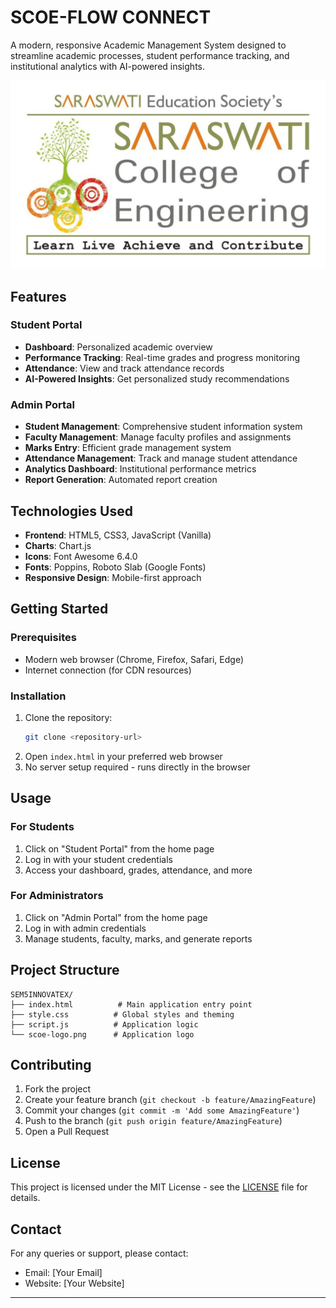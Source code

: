 # SCOE-FLOW CONNECT

A modern, responsive Academic Management System designed to streamline academic processes, student performance tracking, and institutional analytics with AI-powered insights.

![SCOE-FLOW CONNECT Logo](scoe-logo.png)

## Features

### Student Portal
- **Dashboard**: Personalized academic overview
- **Performance Tracking**: Real-time grades and progress monitoring
- **Attendance**: View and track attendance records
- **AI-Powered Insights**: Get personalized study recommendations

### Admin Portal
- **Student Management**: Comprehensive student information system
- **Faculty Management**: Manage faculty profiles and assignments
- **Marks Entry**: Efficient grade management system
- **Attendance Management**: Track and manage student attendance
- **Analytics Dashboard**: Institutional performance metrics
- **Report Generation**: Automated report creation

## Technologies Used

- **Frontend**: HTML5, CSS3, JavaScript (Vanilla)
- **Charts**: Chart.js
- **Icons**: Font Awesome 6.4.0
- **Fonts**: Poppins, Roboto Slab (Google Fonts)
- **Responsive Design**: Mobile-first approach

## Getting Started

### Prerequisites
- Modern web browser (Chrome, Firefox, Safari, Edge)
- Internet connection (for CDN resources)

### Installation
1. Clone the repository:
   ```bash
   git clone <repository-url>
   ```
2. Open `index.html` in your preferred web browser
3. No server setup required - runs directly in the browser

## Usage

### For Students
1. Click on "Student Portal" from the home page
2. Log in with your student credentials
3. Access your dashboard, grades, attendance, and more

### For Administrators
1. Click on "Admin Portal" from the home page
2. Log in with admin credentials
3. Manage students, faculty, marks, and generate reports

## Project Structure

```
SEM5INNOVATEX/
├── index.html          # Main application entry point
├── style.css          # Global styles and theming
├── script.js          # Application logic
└── scoe-logo.png      # Application logo
```

## Contributing

1. Fork the project
2. Create your feature branch (`git checkout -b feature/AmazingFeature`)
3. Commit your changes (`git commit -m 'Add some AmazingFeature'`)
4. Push to the branch (`git push origin feature/AmazingFeature`)
5. Open a Pull Request

## License

This project is licensed under the MIT License - see the [LICENSE](LICENSE) file for details.

## Contact

For any queries or support, please contact:
- Email: [Your Email]
- Website: [Your Website]

---